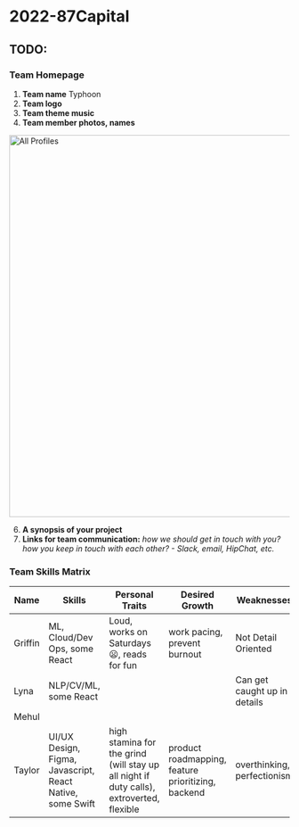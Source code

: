 # 2022-87Capital

## TODO:

### Team Homepage
1. **Team name** Typhoon
2. **Team logo**
3. **Team theme music** 
4. **Team member photos, names**
<img width="685" alt="All Profiles" src="https://user-images.githubusercontent.com/61394624/149999705-f97ba5d9-ce49-42a6-ad46-892495b139a2.png">

6. **A synopsis of your project**
7. **Links for team communication:** *how we should get in touch with you? how you keep in touch with each other? - Slack, email, HipChat, etc.*

### Team Skills Matrix 
Name | Skills | Personal Traits | Desired Growth | Weaknesses
--- | --- | --- | --- | ---
Griffin | ML, Cloud/Dev Ops, some React | Loud, works on Saturdays 😦, reads for fun | work pacing, prevent burnout | Not Detail Oriented
Lyna | NLP/CV/ML, some React |  |  | Can get caught up in details
Mehul |  |  |  | 
Taylor | UI/UX Design, Figma, Javascript, React Native, some Swift  | high stamina for the grind (will stay up all night if duty calls), extroverted, flexible | product roadmapping, feature prioritizing, backend  | overthinking, perfectionism
